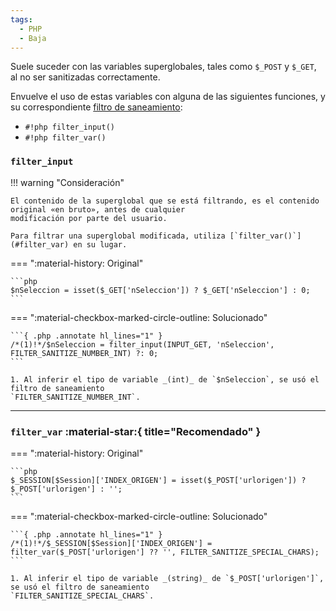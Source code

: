 ```yaml
---
tags:
  - PHP
  - Baja
---
```


Suele suceder con las variables superglobales, tales como `$_POST` y `$_GET`, al no ser sanitizadas correctamente.

Envuelve el uso de estas variables con alguna de las siguientes funciones, y su correspondiente
[filtro de saneamiento](https://www.php.net/manual/en/filter.constants.php#constant.filter-unsafe-raw):

- `#!php filter_input()`
- `#!php filter_var()`

### `filter_input`

!!! warning "Consideración"

    El contenido de la superglobal que se está filtrando, es el contenido original «en bruto», antes de cualquier
    modificación por parte del usuario.

    Para filtrar una superglobal modificada, utiliza [`filter_var()`](#filter_var) en su lugar.

=== ":material-history: Original"

    ```php
    $nSeleccion = isset($_GET['nSeleccion']) ? $_GET['nSeleccion'] : 0;
    ```

=== ":material-checkbox-marked-circle-outline: Solucionado"

    ```{ .php .annotate hl_lines="1" }
    /*(1)!*/$nSeleccion = filter_input(INPUT_GET, 'nSeleccion', FILTER_SANITIZE_NUMBER_INT) ?: 0;
    ```

    1. Al inferir el tipo de variable _(int)_ de `$nSeleccion`, se usó el filtro de saneamiento
    `FILTER_SANITIZE_NUMBER_INT`.
---

### `filter_var` :material-star:{ title="Recomendado" }

=== ":material-history: Original"

    ```php
    $_SESSION[$Session]['INDEX_ORIGEN'] = isset($_POST['urlorigen']) ? $_POST['urlorigen'] : '';
    ```

=== ":material-checkbox-marked-circle-outline: Solucionado"

    ```{ .php .annotate hl_lines="1" }
    /*(1)!*/$_SESSION[$Session]['INDEX_ORIGEN'] = filter_var($_POST['urlorigen'] ?? '', FILTER_SANITIZE_SPECIAL_CHARS);
    ```

    1. Al inferir el tipo de variable _(string)_ de `$_POST['urlorigen']`, se usó el filtro de saneamiento
    `FILTER_SANITIZE_SPECIAL_CHARS`.
